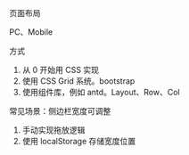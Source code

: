 页面布局

PC、Mobile

方式

1. 从 0 开始用 CSS 实现
2. 使用 CSS Grid 系统。bootstrap
3. 使用组件库，例如 antd。Layout、Row、Col

常见场景：侧边栏宽度可调整

1. 手动实现拖放逻辑
2. 使用 localStorage 存储宽度位置
